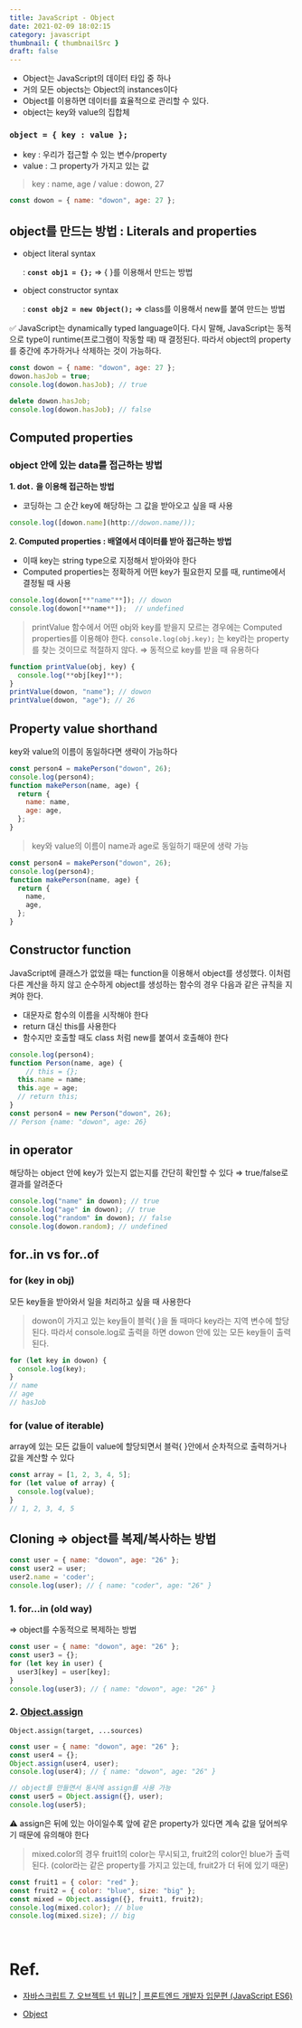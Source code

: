 ```yaml
---
title: JavaScript - Object
date: 2021-02-09 18:02:15
category: javascript
thumbnail: { thumbnailSrc }
draft: false
---
```


- Object는 JavaScript의 데이터 타입 중 하나
- 거의 모든 objects는 Object의 instances이다
- Object를 이용하면 데이터를 효율적으로 관리할 수 있다.
- object는 key와 value의 집합체

### `object = { key : value };`

- key : 우리가 접근할 수 있는 변수/property
- value : 그 property가 가지고 있는 값

> key : name, age / value : dowon, 27

```jsx
const dowon = { name: "dowon", age: 27 };
```

## object를 만드는 방법 : Literals and properties

- object literal syntax 

    : **`const obj1 = {};`** ⇒ { }를 이용해서 만드는 방법

- object constructor syntax

    : **`const obj2 = new Object();`** ⇒ class를 이용해서 new를 붙여 만드는 방법

✅      JavaScript는 dynamically typed language이다. 다시 말해, JavaScript는 동적으로 type이 runtime(프로그램이 작동할 때) 때 결정된다. 따라서 object의 property를 중간에 추가하거나 삭제하는 것이 가능하다.

```jsx
const dowon = { name: "dowon", age: 27 };
dowon.hasJob = true;
console.log(dowon.hasJob); // true

delete dowon.hasJob;
console.log(dowon.hasJob); // false
```

## Computed properties

### object 안에 있는 data를 접근하는 방법

**1. dot`.` 을 이용해 접근하는 방법**

- 코딩하는 그 순간 key에 해당하는 그 값을 받아오고 싶을 때 사용

```jsx
console.log([dowon.name](http://dowon.name/));
```

**2. Computed properties : 배열에서 데이터를 받아 접근하는 방법** 

- 이때 key는 string type으로 지정해서 받아와야 한다
- Computed properties는 정확하게 어떤 key가 필요한지 모를 때, runtime에서 결정될 때 사용

```jsx
console.log(dowon[**"name"**]); // dowon
console.log(dowon[**name**]);  // undefined
```

> printValue 함수에서 어떤 obj와 key를 받을지 모르는 경우에는 Computed properties를 이용해야 한다.  `console.log(obj.key);` 는 key라는 property를 찾는 것이므로 적절하지 않다. ⇒ 동적으로 key를 받을 때 유용하다

```jsx
function printValue(obj, key) {
  console.log(**obj[key]**);
}
printValue(dowon, "name"); // dowon
printValue(dowon, "age"); // 26
```

## Property value shorthand

key와 value의 이름이 동일하다면 생략이 가능하다

```jsx
const person4 = makePerson("dowon", 26);
console.log(person4);
function makePerson(name, age) {
  return {
    name: name,
    age: age,
  };
}
```

> key와 value의 이름이 name과 age로 동일하기 때문에 생략 가능

```jsx
const person4 = makePerson("dowon", 26);
console.log(person4);
function makePerson(name, age) {
  return {
    name,
    age,
  };
}
```

## Constructor function

JavaScript에 클래스가 없었을 때는 function을 이용해서 object를 생성했다. 이처럼 다른 계산을 하지 않고 순수하게 object를 생성하는 함수의 경우 다음과 같은 규칙을 지켜야 한다.

- 대문자로 함수의 이름을 시작해야 한다
- return 대신 this를 사용한다
- 함수지만 호출할 때도 class 처럼 new를 붙여서 호출해야 한다

```jsx
console.log(person4);
function Person(name, age) {
    // this = {};
  this.name = name;
  this.age = age;
  // return this;
}
const person4 = new Person("dowon", 26);
// Person {name: "dowon", age: 26}
```

## in operator

해당하는 object 안에 key가 있는지 없는지를 간단히 확인할 수 있다 ⇒ true/false로 결과를 알려준다

```jsx
console.log("name" in dowon); // true
console.log("age" in dowon); // true
console.log("random" in dowon); // false
console.log(dowon.random); // undefined
```

## **for..in vs for..of**

### for (key in obj)

모든 key들을 받아와서 일을 처리하고 싶을 때 사용한다

> dowon이 가지고 있는 key들이 블럭{ }을 돌 때마다 key라는 지역 변수에 할당된다. 따라서 console.log로 출력을 하면 dowon 안에 있는 모든 key들이 출력된다.

```jsx
for (let key in dowon) {
  console.log(key);
}
// name
// age
// hasJob
```

### for (value of iterable)

array에 있는 모든 값들이 value에 할당되면서 블럭{ }안에서 순차적으로 출력하거나 값을 계산할 수 있다

```jsx
const array = [1, 2, 3, 4, 5];
for (let value of array) {
  console.log(value);
}
// 1, 2, 3, 4, 5
```

## Cloning ⇒ object를 복제/복사하는 방법

```jsx
const user = { name: "dowon", age: "26" };
const user2 = user;
user2.name = 'coder';
console.log(user); // { name: "coder", age: "26" }
```

### 1. for...in (old way)

⇒ object를 수동적으로 복제하는 방법

```jsx
const user = { name: "dowon", age: "26" };
const user3 = {};
for (let key in user) {
  user3[key] = user[key];
}
console.log(user3); // { name: "dowon", age: "26" }
```

### 2. [Object.assign](https://developer.mozilla.org/en-US/docs/Web/JavaScript/Reference/Global_Objects/Object/assign)

`Object.assign(target, ...sources)`

```jsx
const user = { name: "dowon", age: "26" };
const user4 = {};
Object.assign(user4, user);
console.log(user4); // { name: "dowon", age: "26" }

// object를 만들면서 동시에 assign를 사용 가능
const user5 = Object.assign({}, user);
console.log(user5);
```

⚠️   assign은 뒤에 있는 아이일수록 앞에 같은 property가 있다면 계속 값을 덮어씌우기 때문에 유의해야 한다

> mixed.color의 경우 fruit1의 color는 무시되고, fruit2의 color인 blue가 출력된다. (color라는 같은 property를 가지고 있는데, fruit2가 더 뒤에 있기 때문)

```jsx
const fruit1 = { color: "red" };
const fruit2 = { color: "blue", size: "big" };
const mixed = Object.assign({}, fruit1, fruit2);
console.log(mixed.color); // blue
console.log(mixed.size); // big
```

</br>

# Ref.

- [자바스크립트 7. 오브젝트 넌 뭐니? | 프론트엔드 개발자 입문편 (JavaScript ES6)](https://www.youtube.com/watch?v=1Lbr29tzAA8&list=PLv2d7VI9OotTVOL4QmPfvJWPJvkmv6h-2&index=7)

- [Object](https://developer.mozilla.org/ko/docs/Web/JavaScript/Reference/Global_Objects/Object)